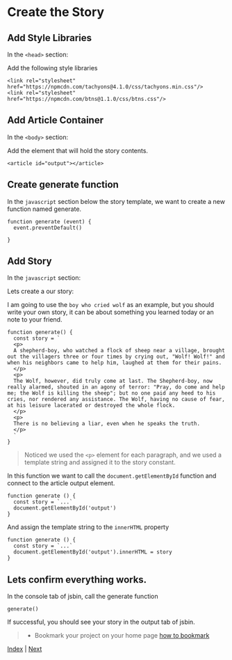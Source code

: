 # Create the Story

## Add Style Libraries

In the `<head>` section:

Add the following style libraries

```
<link rel="stylesheet" href="https://npmcdn.com/tachyons@4.1.0/css/tachyons.min.css"/>
<link rel="stylesheet" href="https://npmcdn.com/btns@1.1.0/css/btns.css"/>
```

## Add Article Container

In the `<body>` section:

Add the element that will hold the story contents.

```
<article id="output"></article>
```

## Create generate function

In the `javascript` section below the story template, we want to create a new
function named generate.

```
function generate (event) {
  event.preventDefault()

}
```

## Add Story

In the `javascript` section:

Lets create a our story:

I am going to use the `boy who cried wolf` as an example, but you should write
your own story, it can be about something you learned today or an note to your
friend.

```
function generate() {
  const story = `
  <p>
  A shepherd-boy, who watched a flock of sheep near a village, brought out the villagers three or four times by crying out, "Wolf! Wolf!" and when his neighbors came to help him, laughed at them for their pains.
  </p>
  <p>
  The Wolf, however, did truly come at last. The Shepherd-boy, now really alarmed, shouted in an agony of terror: "Pray, do come and help me; the Wolf is killing the sheep"; but no one paid any heed to his cries, nor rendered any assistance. The Wolf, having no cause of fear, at his leisure lacerated or destroyed the whole flock.
  </p>
  <p>
  There is no believing a liar, even when he speaks the truth.
  </p>
  `
}
```

> Noticed we used the `<p>` element for each paragraph, and we used a template
string and assigned it to the story constant.


In this function we want to call the `document.getElementById` function and connect
to the article output element.

```
function generate () {
  const story = `...`
  document.getElementById('output')  
}
```

And assign the template string to the `innerHTML` property

```
function generate () {
  const story = `...`
  document.getElementById('output').innerHTML = story  
}

```

## Lets confirm everything works.

In the console tab of jsbin, call the generate function

```
generate()
```

If successful, you should see your story in the output tab of jsbin.

> * Bookmark your project on your home page [how to bookmark](/bookmark?from=/5-madlib-generator/1)

[Index](.) | [Next](2)

